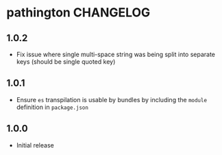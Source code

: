 # pathington CHANGELOG

## 1.0.2

* Fix issue where single multi-space string was being split into separate keys (should be single quoted key)

## 1.0.1

* Ensure `es` transpilation is usable by bundles by including the `module` definition in `package.json`

## 1.0.0

* Initial release

